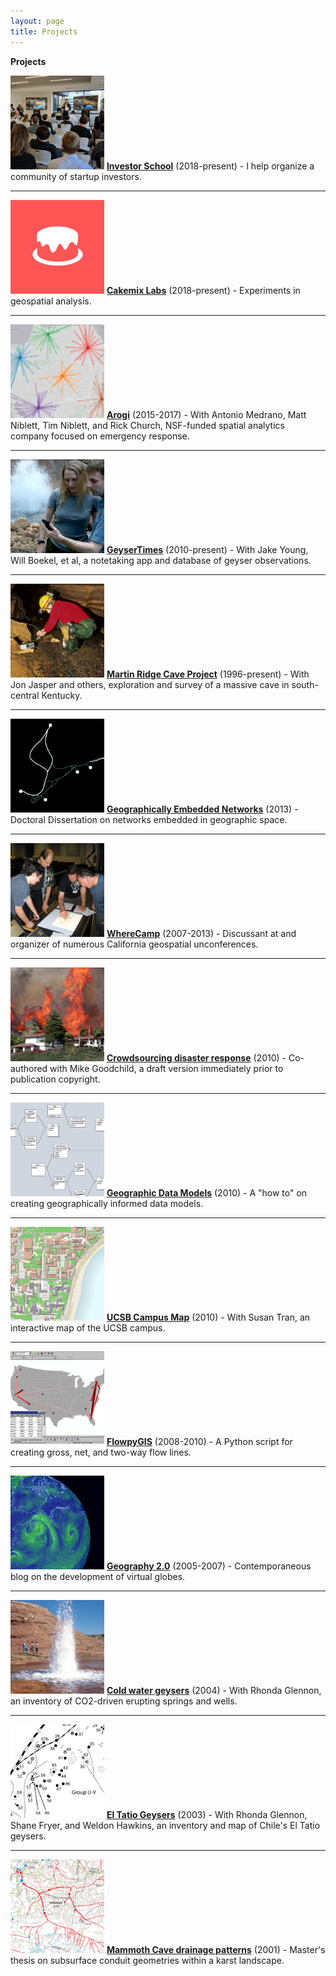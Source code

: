 ```yaml
---
layout: page
title: Projects
---
```


<b>Projects</b>

<p>
    <img src="/public/projects-pix/pitches.jpg" width="150em" alt="startup pitches" />
    <a href="https://github.com/investorschool"><b>Investor School</b></a> (2018-present) - I help organize a community of startup investors.
</p>

---

<p>
  <img src="/public/projects-pix/cakemix_logo_test.jpg" width="150em" alt="cakemix labs logo" />
  <a href="https://www.cakemix.com/"><b>Cakemix Labs</b></a> (2018-present) - Experiments in geospatial analysis.
</p>

---

<p>
  <img src="/public/projects-pix/arogi.jpg" width="150em" alt="arogi spider diagram" />
  <a href="https://github.com/arogi"><b>Arogi</b></a> (2015-2017) - With Antonio Medrano, Matt Niblett, Tim Niblett, and Rick Church, NSF-funded spatial analytics company focused on emergency response.
</p>

---

<p>
  <img src="/public/projects-pix/geysertimes.jpg" width="150em" alt="GeyserTimes app in use" />
  <a href="https://geysertimes.org/"><b>GeyserTimes</b></a> (2010-present) - With Jake Young, Will Boekel, et al, a notetaking app and database of geyser observations.
</p>

---

<p>
  <img src="/public/projects-pix/conductivitytest.jpg" width="150em" alt="In-cave science" />
  <a href="https://alanglennon.com/martin-ridge-cave/"><b>Martin Ridge Cave Project</b></a> (1996-present) - With Jon Jasper and others, exploration and survey of a massive cave in south-central Kentucky.
</p>

---

<p>
  <img src="/public/projects-pix/genets.jpg" width="150em" alt="Trail network near UCSB" />
  <a href="https://alanglennon.com/genets/"><b>Geographically Embedded Networks</b></a> (2013) - Doctoral Dissertation on networks embedded in geographic space.
</p>

---

<p>
  <img src="/public/projects-pix/wherecamp.jpg" width="150em" alt="People planning a mapping party" />
  <a href="https://github.com/WhereCamp"><b>WhereCamp</b></a> (2007-2013) - Discussant at and organizer of numerous California geospatial unconferences.
</p>

---

<p>
  <img src="/public/projects-pix/jesusita.jpg" width="150em" alt="Jesusita fire burning behind a hillside house." />
  <a href="https://www.researchgate.net/publication/220473289_Crowdsourcing_geographic_information_for_disaster_response_A_research_frontier_International_Journal_of_Digital_Earth_33_231-241"><b>Crowdsourcing disaster response</b></a> (2010) - Co-authored with Mike Goodchild, a draft version immediately prior to publication copyright.
</p>

---

<p>
  <img src="/public/projects-pix/flowmodel.jpg" width="150em" alt="Flow data model examples in UML." />
  <a href="https://www.researchgate.net/publication/220606129_Creating_and_Validating_Object-Oriented_Geographic_Data_Models_Modeling_Flow_within_GIS"><b>Geographic Data Models</b></a> (2010) - A "how to" on creating geographically informed data models.
</p>

---

<p>
  <img src="/public/projects-pix/campusmap.jpg" width="150em" alt="UCSB online map" />
<a href="http://mapdev.geog.ucsb.edu/"><b>UCSB Campus Map</b></a> (2010) - With Susan Tran, an interactive map of the UCSB campus.
</p>

---

<p>
    <img src="/public/projects-pix/flowpygis.jpg" width="150em" alt="Flow lines on a map" />
  <a href="https://github.com/glennon/FlowpyGIS"><b>FlowpyGIS</b></a> (2008-2010) - A Python script for creating gross, net, and two-way flow lines.
</p>

---

<p>
  <img src="/public/projects-pix/geography2.jpg" width="150em" alt="Wind currents on a virtual globe." />
  <a href="https://geography2.blogspot.com/"><b>Geography 2.0</b></a> (2005-2007) - Contemporaneous blog on the development of virtual globes.
</p>

---

<p>
  <img src="/public/projects-pix/crystalin1995.jpg" width="150em" alt="Crystal Geyser, Utah" />
  <a href="https://pdfs.semanticscholar.org/57b3/1748382bfb9176d580fb69c5a0ff7ed8b6e0.pdf"><b>Cold water geysers</b></a> (2004) - With Rhonda Glennon, an inventory of CO2-driven erupting springs and wells.
</p>

---

<p>
  <img src="/public/projects-pix/eltatio.jpg" width="150em" alt="A map section of El Tatio Geysers, Chile" />
<a href="https://www.researchgate.net/publication/284255246_The_extraordinary_thermal_activity_of_El_Tatio_Geyser_Field_Antofagasta_Region_Chile"><b>El Tatio Geysers</b></a> (2003) - With Rhonda Glennon, Shane Fryer, and Weldon Hawkins, an inventory and map of Chile's El Tatio geysers.
</p>

---

<p>
    <img src="/public/projects-pix/mammothdrainage.jpg" width="150em" alt="Karst groundwater basin map" />
  <a href="https://www.researchgate.net/publication/216876725_Application_of_Morphometric_Relationships_to_Active_Flow_Networks_within_the_Mammoth_Cave_Watershed"><b>Mammoth Cave drainage patterns</b></a> (2001) - Master's thesis on subsurface conduit geometries within a karst landscape.
</p>

